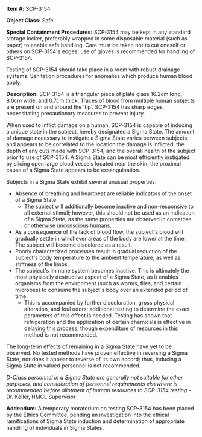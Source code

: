 **Item #:** SCP-3154

**Object Class:** Safe

**Special Containment Procedures:** SCP-3154 may be kept in any standard storage locker, preferably wrapped in some disposable material (such as paper) to enable safe handling. Care must be taken not to cut oneself or others on SCP-3154's edges; use of gloves is recommended for handling of SCP-3154.

Testing of SCP-3154 should take place in a room with robust drainage systems. Sanitation procedures for anomalies which produce human blood apply.

**Description:** SCP-3154 is a triangular piece of plate glass 16.2cm long, 8.0cm wide, and 0.7cm thick. Traces of blood from multiple human subjects are present on and around the 'tip'. SCP-3154 has sharp edges, necessitating precautionary measures to prevent injury.

When used to inflict damage on a human, SCP-3154 is capable of inducing a unique state in the subject, hereby designated a Sigma State. The amount of damage necessary to instigate a Sigma State varies between subjects, and appears to be correlated to the location the damage is inflicted, the depth of any cuts made with SCP-3154, and the overall health of the subject prior to use of SCP-3154. A Sigma State can be most efficiently instigated by slicing open large blood vessels located near the skin; the proximal cause of a Sigma State appears to be exsanguination.

Subjects in a Sigma State exhibit several unusual properties:

*   Absence of breathing and heartbeat are reliable indicators of the onset of a Sigma State.
    *   The subject will additionally become inactive and non-responsive to all external stimuli; however, this should not be used as an indication of a Sigma State, as the same properties are observed in comatose or otherwise unconscious humans.
*   As a consequence of the lack of blood flow, the subject's blood will gradually settle in whichever areas of the body are lower at the time. The subject will become discolored as a result.
*   Poorly characterized processes result in gradual reduction of the subject's body temperature to the ambient temperature, as well as stiffness of the limbs.
*   The subject's immune system becomes inactive. This is ultimately the most physically destructive aspect of a Sigma State, as it enables organisms from the environment (such as worms, flies, and certain microbes) to consume the subject's body over an extended period of time.
    *   This is accompanied by further discoloration, gross physical alteration, and foul odors; additional testing to determine the exact parameters of this effect is needed. Testing has shown that refrigeration and the application of certain chemicals is effective in delaying this process, though expenditure of resources in this method is not recommended.

The long-term effects of remaining in a Sigma State have yet to be observed. No tested methods have proven effective in reversing a Sigma State, nor does it appear to reverse of its own accord; thus, inducing a Sigma State in valued personnel is not recommended.

_D-Class personnel in a Sigma State are generally not suitable for other purposes, and consideration of personnel requirements elsewhere is recommended before allotment of human resources to SCP-3154 testing._\- Dr. Keller, HMCL Supervisor

**Addendum:** A temporary moratorium on testing SCP-3154 has been placed by the Ethics Committee, pending an investigation into the ethical ramifications of Sigma State induction and determination of appropriate handling of individuals in Sigma States.